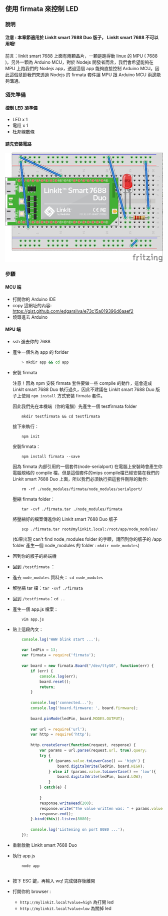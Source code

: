## 使用 firmata 來控制 LED

### 說明

#### 注意 : 本章節適用於 LinkIt smart 7688 Duo 版子， LinkIt smart 7688 不可以用哦!

前言：linkit smart 7688 上面有兩顆晶片，一顆是跑得動 linux 的 MPU ( 7688 )，另外一顆為 Arduino MCU，對於 Nodejs 開發者而言，我們會希望能夠在 MPU 上跑我們的 Nodejs app，透過這個 app 能夠直接控制 Arduino MCU。因此這個章節我們來透過 Nodejs 的 firmata 套件讓 MPU 跟 Arduino MCU 兩邊能夠溝通。


### 須先準備

#### 控制 LED 須準備

* LED x 1
* 電阻 x 1
* 杜邦線數條

#### 請先安裝電路

![](firmata_bb.jpg)

### 步驟

#### MCU 端
* 打開你的 Arduino IDE 
* copy 這網址的內容: https://gist.github.com/edgarsilva/e73c15a019396d6aaef2 
* 燒錄進去 Arduino  

#### MPU 端

* ssh 進去你的 7688

* 產生一個名為 app 的 forlder
    ``` bash
        > mkdir app && cd app
    ```
    
* 安裝 firmata

    注意！因為 npm 安裝 firmata 套件要做一些 compile 的動作，這會造成LinkIt smart 7688 Duo 執行過久，因此不建議在 LinkIt smart 7688 Duo 版子上使用 `npm install` 方式安裝 firmata 套件。
    
    因此我們先在本機端（你的電腦）先產生一個 testfirmata folder
    
    ```
        mkdir testfirmata && cd testfirmata
    ```
    
    接下來執行： 
    
    ```
        npm init 
    ```
    
    安裝firmata：
    
    ```
        npm install firmata --save
    ```
    
    因為 firmata 內部引用的一個套件(node-serialport) 在電腦上安裝時會產生你電腦規格的 compile 檔，但是這個套件的mips compile檔已經安裝在我們的 Linkit smart 7688 Duo 上面，所以我們必須執行把這套件刪除的動作:
    ```
        rm -rf ./node_modules/firmata/node_modules/serialport/
    ```
    
    壓縮 firmata folder：
    
    ```
        tar -cvf ./firmata.tar ./node_modules/firmata
    ```
    
    將壓縮好的檔案傳進你的 LinkIt smart 7688 Duo 版子
    
    ```
        scp ./firmata.tar root@mylinkit.local:/root/app/node_modules/
    ```
    (如果出現 can't find node_modules folder 的字眼，請回到你的版子的 /app folder 產生一個 node_modules 的 folder : `mkdir node_modules`)
    
* 回到你的版子的終端機
* 回到 `/testfirmata` ：
* 進去 `node_modules` 資料夾： `cd node_modules`
* 解壓縮 tar 檔：`tar -xvf ./firmata`
* 回到 `/testfirmata`：`cd ..`
* 產生一個 app.js 檔案：
    
    ```
        vim app.js
    ```
    
* 貼上這段內文：
    ``` js
        console.log('WWW blink start ...');

        var ledPin = 13;
        var firmata = require('firmata');

        var board = new firmata.Board("/dev/ttyS0", function(err) {
            if (err) {
                console.log(err);
                board.reset();
                return;
            }

            console.log('connected...');
            console.log('board.firmware: ', board.firmware);

            board.pinMode(ledPin, board.MODES.OUTPUT);

            var url = require('url');
            var http = require('http');

            http.createServer(function(request, response) {
                var params = url.parse(request.url, true).query;
                try {
                    if (params.value.toLowerCase() == 'high') {
                        board.digitalWrite(ledPin, board.HIGH);
                    } else if (params.value.toLowerCase() == 'low'){
                        board.digitalWrite(ledPin, board.LOW);
                    }
                } catch(e) {
                
                }
                response.writeHead(200);
                response.write("The value written was: " + params.value);
                response.end();
            }.bind(this)).listen(8080);

            console.log('Listening on port 8080 ...');
        });
    ```
    
* 重新啟動 LinkIt smart 7688 Duo
* 執行 app.js  
    ``` 
        node app
        
    ```
* 按下 ESC 鍵，再輸入 wq! 完成儲存後離開
* 打開你的 browser :

    * `http://mylinkit.local?value=high` 為打開 led
    * `http://mylinkit.local?value=low` 為關掉 led
    

        

    